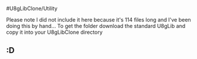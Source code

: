 #U8gLibClone/Utility

Please note I did not include it here because it's 114 files long and I've been doing this by hand...
To get the folder download the standard U8gLib and copy it into your U8gLibClone directory

## :D
